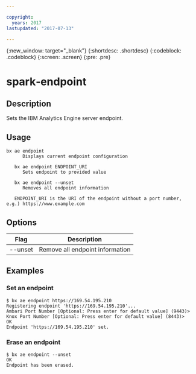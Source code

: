 ```yaml
---

copyright:
  years: 2017
lastupdated: "2017-07-13"

---
```


<!-- Attribute definitions -->
{:new_window: target="_blank"}
{:shortdesc: .shortdesc}
{:codeblock: .codeblock}
{:screen: .screen}
{:pre: .pre}

# spark‐endpoint
## Description

Sets the IBM Analytics Engine server endpoint.

## Usage

```
bx ae endpoint
      Displays current endpoint configuration

   bx ae endpoint ENDPOINT_URI
      Sets endpoint to provided value

   bx ae endpoint --unset
      Removes all endpoint information

   ENDPOINT_URI is the URI of the endpoint without a port number, e.g.) https://www.example.com
```

## Options

Flag    | Description
------- | -------------------------------
--unset | Remove all endpoint information

## Examples

### Set an endpoint

```
$ bx ae endpoint https://169.54.195.210
Registering endpoint 'https://169.54.195.210'...
Ambari Port Number [Optional: Press enter for default value] (9443)>
Knox Port Number [Optional: Press enter for default value] (8443)>
OK
Endpoint 'https://169.54.195.210' set.
```

### Erase an endpoint

```
$ bx ae endpoint --unset
OK
Endpoint has been erased.
```
